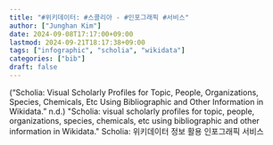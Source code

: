 ```yaml
---
title: "#위키데이터: #스콜리아 - #인포그래픽 #서비스"
author: ["Junghan Kim"]
date: 2024-09-08T17:17:00+09:00
lastmod: 2024-09-21T18:17:38+09:00
tags: ["infographic", "scholia", "wikidata"]
categories: ["bib"]
draft: false
---
```


(“Scholia: Visual Scholarly Profiles for Topic, People, Organizations, Species, Chemicals, Etc Using Bibliographic and Other Information in Wikidata.” n.d.) "Scholia: visual scholarly profiles for topic, people, organizations, species, chemicals, etc using bibliographic and other information in Wikidata." Scholia: 위키데이터 정보 활용 인포그래픽 서비스
